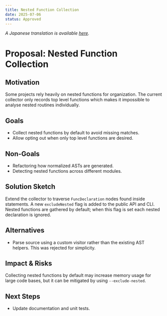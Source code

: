 ```yaml
---
title: Nested Function Collection
date: 2025-07-06
status: Approved
---
```


*A Japanese translation is available [here](0001-nested-function-collection.ja.md).* 

# Proposal: Nested Function Collection

## Motivation
Some projects rely heavily on nested functions for organization. The
current collector only records top level functions which makes it
impossible to analyse nested routines individually.

## Goals
- Collect nested functions by default to avoid missing matches.
- Allow opting out when only top level functions are desired.

## Non-Goals
- Refactoring how normalized ASTs are generated.
- Detecting nested functions across different modules.

## Solution Sketch
Extend the collector to traverse `FuncDeclaration` nodes found inside
statements. A new `excludeNested` flag is added to the public API and
CLI. Nested functions are gathered by default; when this flag is set each
nested declaration is ignored.

## Alternatives
- Parse source using a custom visitor rather than the existing AST
  helpers. This was rejected for simplicity.

## Impact & Risks
Collecting nested functions by default may increase memory usage for
large code bases, but it can be mitigated by using `--exclude-nested`.

## Next Steps
- Update documentation and unit tests.
